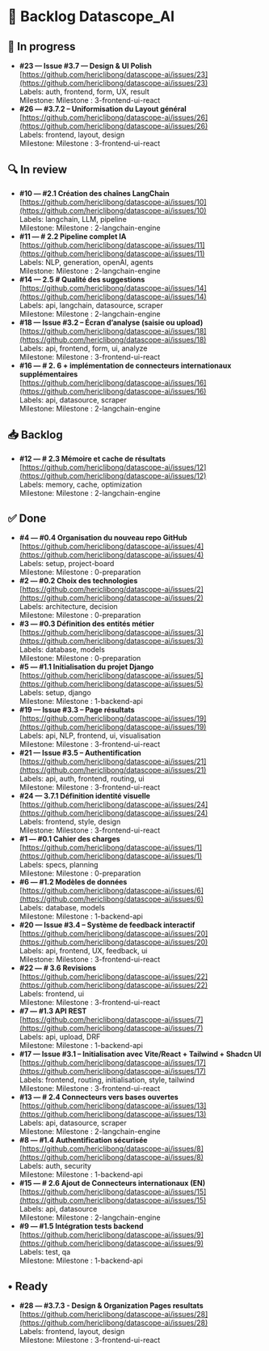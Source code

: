 # 📌 Backlog Datascope_AI

## 🚧 In progress
- **#23 — Issue #3.7 — Design & UI Polish**  
  [https://github.com/hericlibong/datascope-ai/issues/23](https://github.com/hericlibong/datascope-ai/issues/23)  
  Labels: auth, frontend, form, UX, result  
  Milestone: Milestone : 3-frontend-ui-react
- **#26 — #3.7.2 – Uniformisation du Layout général**  
  [https://github.com/hericlibong/datascope-ai/issues/26](https://github.com/hericlibong/datascope-ai/issues/26)  
  Labels: frontend, layout, design  
  Milestone: Milestone : 3-frontend-ui-react

## 🔍 In review
- **#10 — #2.1 Création des chaînes LangChain**  
  [https://github.com/hericlibong/datascope-ai/issues/10](https://github.com/hericlibong/datascope-ai/issues/10)  
  Labels: langchain, LLM, pipeline  
  Milestone: Milestone : 2-langchain-engine
- **#11 — # 2.2 Pipeline complet IA**  
  [https://github.com/hericlibong/datascope-ai/issues/11](https://github.com/hericlibong/datascope-ai/issues/11)  
  Labels: NLP, generation, openAI, agents  
  Milestone: Milestone : 2-langchain-engine
- **#14 — 2.5 # Qualité des suggestions**  
  [https://github.com/hericlibong/datascope-ai/issues/14](https://github.com/hericlibong/datascope-ai/issues/14)  
  Labels: api, langchain, datasource, scraper  
  Milestone: Milestone : 2-langchain-engine
- **#18 — Issue #3.2 – Écran d’analyse (saisie ou upload)**  
  [https://github.com/hericlibong/datascope-ai/issues/18](https://github.com/hericlibong/datascope-ai/issues/18)  
  Labels: api, frontend, form, ui, analyze  
  Milestone: Milestone : 3-frontend-ui-react
- **#16 — # 2. 6 + implémentation de connecteurs internationaux supplémentaires**  
  [https://github.com/hericlibong/datascope-ai/issues/16](https://github.com/hericlibong/datascope-ai/issues/16)  
  Labels: api, datasource, scraper  
  Milestone: Milestone : 2-langchain-engine

## 📥 Backlog
- **#12 — # 2.3  Mémoire et cache de résultats**  
  [https://github.com/hericlibong/datascope-ai/issues/12](https://github.com/hericlibong/datascope-ai/issues/12)  
  Labels: memory, cache, optimization  
  Milestone: Milestone : 2-langchain-engine

## ✅ Done
- **#4 — #0.4 Organisation du nouveau repo GitHub**  
  [https://github.com/hericlibong/datascope-ai/issues/4](https://github.com/hericlibong/datascope-ai/issues/4)  
  Labels: setup, project-board  
  Milestone: Milestone : 0-preparation
- **#2 — #0.2 Choix des technologies**  
  [https://github.com/hericlibong/datascope-ai/issues/2](https://github.com/hericlibong/datascope-ai/issues/2)  
  Labels: architecture, decision  
  Milestone: Milestone : 0-preparation
- **#3 — #0.3 Définition des entités métier**  
  [https://github.com/hericlibong/datascope-ai/issues/3](https://github.com/hericlibong/datascope-ai/issues/3)  
  Labels: database, models  
  Milestone: Milestone : 0-preparation
- **#5 — #1.1 Initialisation du projet Django**  
  [https://github.com/hericlibong/datascope-ai/issues/5](https://github.com/hericlibong/datascope-ai/issues/5)  
  Labels: setup, django  
  Milestone: Milestone : 1-backend-api
- **#19 — Issue #3.3 – Page résultats**  
  [https://github.com/hericlibong/datascope-ai/issues/19](https://github.com/hericlibong/datascope-ai/issues/19)  
  Labels: api, NLP, frontend, ui, visualisation  
  Milestone: Milestone : 3-frontend-ui-react
- **#21 — Issue #3.5 – Authentification**  
  [https://github.com/hericlibong/datascope-ai/issues/21](https://github.com/hericlibong/datascope-ai/issues/21)  
  Labels: api, auth, frontend, routing, ui  
  Milestone: Milestone : 3-frontend-ui-react
- **#24 — 3.7.1 	Définition identité visuelle**  
  [https://github.com/hericlibong/datascope-ai/issues/24](https://github.com/hericlibong/datascope-ai/issues/24)  
  Labels: frontend, style, design  
  Milestone: Milestone : 3-frontend-ui-react
- **#1 — #0.1 Cahier des charges**  
  [https://github.com/hericlibong/datascope-ai/issues/1](https://github.com/hericlibong/datascope-ai/issues/1)  
  Labels: specs, planning  
  Milestone: Milestone : 0-preparation
- **#6 — #1.2 Modèles de données**  
  [https://github.com/hericlibong/datascope-ai/issues/6](https://github.com/hericlibong/datascope-ai/issues/6)  
  Labels: database, models  
  Milestone: Milestone : 1-backend-api
- **#20 — Issue #3.4 – Système de feedback interactif**  
  [https://github.com/hericlibong/datascope-ai/issues/20](https://github.com/hericlibong/datascope-ai/issues/20)  
  Labels: api, frontend, UX, feedback, ui  
  Milestone: Milestone : 3-frontend-ui-react
- **#22 — # 3.6  Revisions**  
  [https://github.com/hericlibong/datascope-ai/issues/22](https://github.com/hericlibong/datascope-ai/issues/22)  
  Labels: frontend, ui  
  Milestone: Milestone : 3-frontend-ui-react
- **#7 — #1.3 API REST**  
  [https://github.com/hericlibong/datascope-ai/issues/7](https://github.com/hericlibong/datascope-ai/issues/7)  
  Labels: api, upload, DRF  
  Milestone: Milestone : 1-backend-api
- **#17 — Issue #3.1 – Initialisation avec Vite/React + Tailwind + Shadcn UI**  
  [https://github.com/hericlibong/datascope-ai/issues/17](https://github.com/hericlibong/datascope-ai/issues/17)  
  Labels: frontend, routing, initialisation, style, tailwind  
  Milestone: Milestone : 3-frontend-ui-react
- **#13 — # 2.4 Connecteurs vers bases ouvertes**  
  [https://github.com/hericlibong/datascope-ai/issues/13](https://github.com/hericlibong/datascope-ai/issues/13)  
  Labels: api, datasource, scraper  
  Milestone: Milestone : 2-langchain-engine
- **#8 — #1.4 Authentification sécurisée**  
  [https://github.com/hericlibong/datascope-ai/issues/8](https://github.com/hericlibong/datascope-ai/issues/8)  
  Labels: auth, security  
  Milestone: Milestone : 1-backend-api
- **#15 — # 2.6  Ajout de Connecteurs internationaux (EN)**  
  [https://github.com/hericlibong/datascope-ai/issues/15](https://github.com/hericlibong/datascope-ai/issues/15)  
  Labels: api, datasource  
  Milestone: Milestone : 2-langchain-engine
- **#9 — #1.5 Intégration tests backend**  
  [https://github.com/hericlibong/datascope-ai/issues/9](https://github.com/hericlibong/datascope-ai/issues/9)  
  Labels: test, qa  
  Milestone: Milestone : 1-backend-api

## • Ready
- **#28 — #3.7.3  - Design & Organization Pages resultats**  
  [https://github.com/hericlibong/datascope-ai/issues/28](https://github.com/hericlibong/datascope-ai/issues/28)  
  Labels: frontend, layout, design  
  Milestone: Milestone : 3-frontend-ui-react
